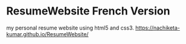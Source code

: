 # ResumeWebsite French Version
my personal resume website using html5 and css3.
https://nachiketa-kumar.github.io/ResumeWebsite/

